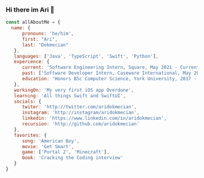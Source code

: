 ### Hi there im Ari 👋

```javascript
const allAboutMe = {
  name: {
      pronouns: 'he/him',
      first: "Ari",
      last: "Dokmecian"
   },
   languages: ['Java', 'TypeScript', 'Swift', 'Python'],
   experience: {
      current: 'Software Engineering Intern, Square, May 2021 - Current',
      past: ['Software Developer Intern, Caseware International, May 2020 - April 2021'],
      education: 'Honors BSc Computer Science, York University, 2017 - 2022'
   },
   workingOn: 'My very first iOS app Overdone',
   learning: 'All things Swift and SwiftUI',
   socials: {
      twiter: 'http://twitter.com/aridokmecian',
      instagram: 'http://instagram/aridokmecian',
      linkedin: 'https://www.linkedin.com/in/aridokmecian',
      recursion: 'http://github.com/aridokmecian'
   },
   favorites: {
      song: 'American Boy',
      movie: 'Get Smart',
      game: ['Portal 2', 'Minecraft'],
      book: 'Cracking the Coding interview'
   }
}
```
<!--
![Ari's GitHub Stats](https://github-readme-stats.vercel.app/api?username=aridokmecian&show_icons=true&hide_rank=true&hide_border=true&hide=issues&count_private=true)
-->
<!--
**aridokmecian/aridokmecian** is a ✨ _special_ ✨ repository because its `README.md` (this file) appears on your GitHub profile.

Here are some ideas to get you started:

- 🔭 I’m currently working on ...
- 🌱 I’m currently learning ...
- 👯 I’m looking to collaborate on ...
- 🤔 I’m looking for help with ...
- 💬 Ask me about ...
- 📫 How to reach me: ...
- 😄 Pronouns: ...
- ⚡ Fun fact: ...
-->
